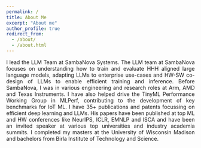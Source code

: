 ```yaml
---
permalink: /
title: About Me
excerpt: "About me"
author_profile: true
redirect_from: 
  - /about/
  - /about.html
---
```

<p align="justify"> I lead the LLM Team at SambaNova Systems. The LLM team at SambaNova focuses on understanding how to train and evaluate HHH aligned large language models, adapting LLMs to enterprise use-cases and HW-SW co-design of LLMs to enable efficient training and inference. Before SambaNova, I was in various engineering and research roles at Arm, AMD and Texas Instruments. I have also helped drive the TinyML Performance Working Group in MLPerf, contributing to the development of key benchmarks for IoT ML. I have 35+ publications and patents focussing on efficient deep learning and LLMs. His papers have been published at top ML and HW conferences like NeurIPS, ICLR, EMNLP and ISCA and have been an invited speaker at various top universities and industry academia summits. I completed my masters at the University of Wisconsin Madison and bachelors from Birla Institute of Technology and Science. </p>
